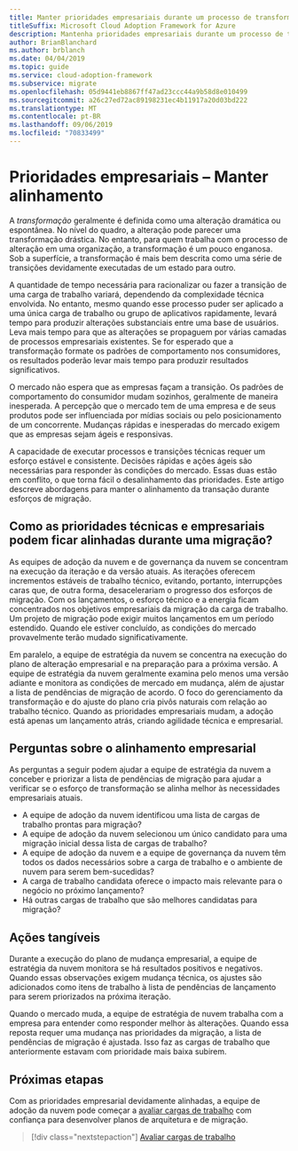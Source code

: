 ```yaml
---
title: Manter prioridades empresariais durante um processo de transformação de longo prazo
titleSuffix: Microsoft Cloud Adoption Framework for Azure
description: Mantenha prioridades empresariais durante um processo de transformação de longo prazo.
author: BrianBlanchard
ms.author: brblanch
ms.date: 04/04/2019
ms.topic: guide
ms.service: cloud-adoption-framework
ms.subservice: migrate
ms.openlocfilehash: 05d9441eb8867ff47ad23ccc44a9b58d8e010499
ms.sourcegitcommit: a26c27ed72ac89198231ec4b11917a20d03bd222
ms.translationtype: MT
ms.contentlocale: pt-BR
ms.lasthandoff: 09/06/2019
ms.locfileid: "70833499"
---
```

# <a name="business-priorities---maintaining-alignment"></a>Prioridades empresariais – Manter alinhamento

A *transformação* geralmente é definida como uma alteração dramática ou espontânea. No nível do quadro, a alteração pode parecer uma transformação drástica. No entanto, para quem trabalha com o processo de alteração em uma organização, a transformação é um pouco enganosa. Sob a superfície, a transformação é mais bem descrita como uma série de transições devidamente executadas de um estado para outro.

A quantidade de tempo necessária para racionalizar ou fazer a transição de uma carga de trabalho variará, dependendo da complexidade técnica envolvida. No entanto, mesmo quando esse processo puder ser aplicado a uma única carga de trabalho ou grupo de aplicativos rapidamente, levará tempo para produzir alterações substanciais entre uma base de usuários. Leva mais tempo para que as alterações se propaguem por várias camadas de processos empresariais existentes. Se for esperado que a transformação formate os padrões de comportamento nos consumidores, os resultados poderão levar mais tempo para produzir resultados significativos.

O mercado não espera que as empresas façam a transição. Os padrões de comportamento do consumidor mudam sozinhos, geralmente de maneira inesperada. A percepção que o mercado tem de uma empresa e de seus produtos pode ser influenciada por mídias sociais ou pelo posicionamento de um concorrente. Mudanças rápidas e inesperadas do mercado exigem que as empresas sejam ágeis e responsivas.

A capacidade de executar processos e transições técnicas requer um esforço estável e consistente. Decisões rápidas e ações ágeis são necessárias para responder às condições do mercado. Essas duas estão em conflito, o que torna fácil o desalinhamento das prioridades. Este artigo descreve abordagens para manter o alinhamento da transação durante esforços de migração.

<!-- markdownlint-disable MD026 -->

## <a name="how-can-business-and-technical-priorities-stay-aligned-during-a-migration"></a>Como as prioridades técnicas e empresariais podem ficar alinhadas durante uma migração?

As equipes de adoção da nuvem e de governança da nuvem se concentram na execução da iteração e da versão atuais. As iterações oferecem incrementos estáveis de trabalho técnico, evitando, portanto, interrupções caras que, de outra forma, desacelerariam o progresso dos esforços de migração. Com os lançamentos, o esforço técnico e a energia ficam concentrados nos objetivos empresariais da migração da carga de trabalho. Um projeto de migração pode exigir muitos lançamentos em um período estendido. Quando ele estiver concluído, as condições do mercado provavelmente terão mudado significativamente.

Em paralelo, a equipe de estratégia da nuvem se concentra na execução do plano de alteração empresarial e na preparação para a próxima versão. A equipe de estratégia da nuvem geralmente examina pelo menos uma versão adiante e monitora as condições de mercado em mudança, além de ajustar a lista de pendências de migração de acordo. O foco do gerenciamento da transformação e do ajuste do plano cria pivôs naturais com relação ao trabalho técnico. Quando as prioridades empresariais mudam, a adoção está apenas um lançamento atrás, criando agilidade técnica e empresarial.

## <a name="business-alignment-questions"></a>Perguntas sobre o alinhamento empresarial

As perguntas a seguir podem ajudar a equipe de estratégia da nuvem a conceber e priorizar a lista de pendências de migração para ajudar a verificar se o esforço de transformação se alinha melhor às necessidades empresariais atuais.

- A equipe de adoção da nuvem identificou uma lista de cargas de trabalho prontas para migração?
- A equipe de adoção da nuvem selecionou um único candidato para uma migração inicial dessa lista de cargas de trabalho?
- A equipe de adoção da nuvem e a equipe de governança da nuvem têm todos os dados necessários sobre a carga de trabalho e o ambiente de nuvem para serem bem-sucedidas?
- A carga de trabalho candidata oferece o impacto mais relevante para o negócio no próximo lançamento?
- Há outras cargas de trabalho que são melhores candidatas para migração?

## <a name="tangible-actions"></a>Ações tangíveis

Durante a execução do plano de mudança empresarial, a equipe de estratégia da nuvem monitora se há resultados positivos e negativos. Quando essas observações exigem mudança técnica, os ajustes são adicionados como itens de trabalho à lista de pendências de lançamento para serem priorizados na próxima iteração.

Quando o mercado muda, a equipe de estratégia de nuvem trabalha com a empresa para entender como responder melhor às alterações. Quando essa reposta requer uma mudança nas prioridades da migração, a lista de pendências de migração é ajustada. Isso faz as cargas de trabalho que anteriormente estavam com prioridade mais baixa subirem.

## <a name="next-steps"></a>Próximas etapas

Com as prioridades empresarial devidamente alinhadas, a equipe de adoção da nuvem pode começar a [avaliar cargas de trabalho](./evaluate.md) com confiança para desenvolver planos de arquitetura e de migração.

> [!div class="nextstepaction"]
> [Avaliar cargas de trabalho](./evaluate.md)
